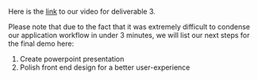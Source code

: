 Here is the [link](https://drive.google.com/file/d/1woVdZyMM0KhxQcIqxsFIB09EtfbF5Sc0/view?usp=sharing) to our video for deliverable 3.

Please note that due to the fact that it was extremely difficult to condense our application workflow in under 3 minutes,
we will list our next steps for the final demo here:
1. Create powerpoint presentation
2. Polish front end design for a better user-experience
